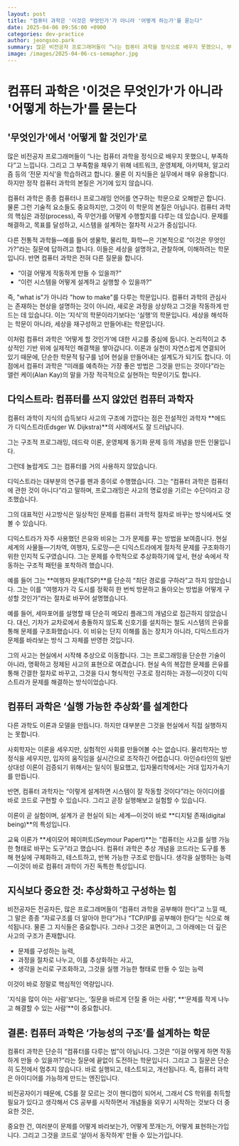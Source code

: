 ```yaml
---
layout: post
title: "컴퓨터 과학은 '이것은 무엇인가'가 아니라 '어떻게 하는가'를 묻는다"
date: 2025-04-06 09:56:00 +0900
categories: dev-practice
author: jeongsoo.park
summary: 많은 비전공자 프로그래머들이 “나는 컴퓨터 과학을 정식으로 배우지 못했으니, 부족하다”고 느낍니다. 그리고 그 부족함을 채우기 위해 네트워크, 운영체제, 아키텍처, 알고리즘 등의 ‘전문 지식’을 학습하려고 합니다. 물론 이 지식들은 실무에서 매우 유용합니다. 하지만 정작 컴퓨터 과학의 본질은 거기에 있지 않습니다.
image: /images/2025-04-06-cs-semaphor.jpg
---
```


# 컴퓨터 과학은 '이것은 무엇인가'가 아니라 '어떻게 하는가'를 묻는다


## '무엇인가'에서 '어떻게 할 것인가'로

많은 비전공자 프로그래머들이 “나는 컴퓨터 과학을 정식으로 배우지 못했으니, 부족하다”고 느낍니다. 그리고 그 부족함을 채우기 위해 네트워크, 운영체제, 아키텍처, 알고리즘 등의 ‘전문 지식’을 학습하려고 합니다. 물론 이 지식들은 실무에서 매우 유용합니다. 하지만 정작 컴퓨터 과학의 본질은 거기에 있지 않습니다.

컴퓨터 과학은 종종 컴퓨터나 프로그래밍 언어를 연구하는 학문으로 오해받곤 합니다. 물론 그런 기술적 요소들도 중요하지만, 그것이 이 학문의 본질은 아닙니다. 컴퓨터 과학의 핵심은 과정(process), 즉 무언가를 어떻게 수행할지를 다루는 데 있습니다. 문제를 해결하고, 목표를 달성하고, 시스템을 설계하는 절차적 사고가 중심입니다.

다른 전통적 과학들—예를 들어 생물학, 물리학, 화학—은 기본적으로 “이것은 무엇인가?”라는 질문에 답하려고 합니다. 이들은 세상을 설명하고, 관찰하며, 이해하려는 학문입니다. 반면 컴퓨터 과학은 전혀 다른 질문을 합니다.

* “이걸 어떻게 작동하게 만들 수 있을까?”
* “이런 시스템을 어떻게 설계하고 실행할 수 있을까?”

즉, "what is"가 아니라 "how to make"를 다루는 학문입니다. 컴퓨터 과학의 관심사는 존재하는 현상을 설명하는 것이 아니라, 새로운 과정을 상상하고 그것을 작동하게 만드는 데 있습니다. 이는 ‘지식’의 학문이라기보다는 ‘실행’의 학문입니다. 세상을 해석하는 학문이 아니라, 세상을 재구성하고 만들어내는 학문입니다.

이처럼 컴퓨터 과학은 ‘어떻게 할 것인가’에 대한 사고를 중심에 둡니다. 논리적이고 추상적인 기반 위에 실제적인 해결책을 쌓아갑니다. 이론과 실천이 자연스럽게 연결되어 있기 때문에, 단순한 학문적 탐구를 넘어 현실을 만들어내는 설계도가 되기도 합니다. 이 점에서 컴퓨터 과학은 “미래를 예측하는 가장 좋은 방법은 그것을 만드는 것이다”라는 앨런 케이(Alan Kay)의 말을 가장 적극적으로 실현하는 학문이기도 합니다.


## 다익스트라: 컴퓨터를 쓰지 않았던 컴퓨터 과학자

컴퓨터 과학이 지식의 습득보다 사고의 구조에 가깝다는 점은 전설적인 과학자 **에드가 디익스트라(Edsger W. Dijkstra)**의 사례에서도 잘 드러납니다.

그는 구조적 프로그래밍, 데드락 이론, 운영체제 동기화 문제 등의 개념을 만든 인물입니다.

그런데 놀랍게도 그는 컴퓨터를 거의 사용하지 않았습니다.

디익스트라는 대부분의 연구를 펜과 종이로 수행했습니다. 그는 “컴퓨터 과학은 컴퓨터에 관한 것이 아니다”라고 말하며, 프로그래밍은 사고의 명료성을 기르는 수단이라고 강조했습니다.

그의 대표적인 사고방식은 일상적인 문제를 컴퓨터 과학적 절차로 바꾸는 방식에서도 엿볼 수 있습니다.

디익스트라가 자주 사용했던 은유와 비유는 그가 문제를 푸는 방법을 보여줍니다. 현실 세계의 사물들—기차역, 여행자, 도로망—은 디익스트라에게 절차적 문제를 구조화하기 위한 인지적 도구였습니다. 그는 문제를 수학적으로 추상화하기에 앞서, 현상 속에서 작동하는 구조적 패턴을 포착하려 했습니다.

예를 들어 그는 **여행자 문제(TSP)**를 단순히 “최단 경로를 구하라”고 하지 않았습니다. 그는 이를 “여행자가 각 도시를 정확히 한 번씩 방문하고 돌아오는 방법을 어떻게 구성할 것인가”라는 절차로 바꾸어 설명했습니다.

예를 들어, 세마포어를 설명할 때 단순히 메모리 플래그의 개념으로 접근하지 않았습니다. 대신, 기차가 교차로에서 충돌하지 않도록 신호기를 설치하는 철도 시스템의 은유를 통해 문제를 구조화했습니다. 이 비유는 단지 이해를 돕는 장치가 아니라, 디익스트라가 문제를 바라보는 방식 그 자체를 반영한 것입니다.

그의 사고는 현실에서 시작해 추상으로 이동합니다. 그는 프로그래밍을 단순한 기술이 아니라, 명확하고 정제된 사고의 표현으로 여겼습니다. 현실 속의 복잡한 문제를 은유를 통해 간결한 절차로 바꾸고, 그것을 다시 형식적인 구조로 정리하는 과정—이것이 디익스트라가 문제를 해결하는 방식이었습니다.


## 컴퓨터 과학은 ‘실행 가능한 추상화’를 설계한다

다른 과학도 이론과 모델을 만듭니다. 하지만 대부분은 그것을 현실에서 직접 실행하지는 못합니다.

사회학자는 이론을 세우지만, 실험적인 사회를 만들어볼 수는 없습니다.
물리학자는 방정식을 세우지만, 입자의 움직임을 실시간으로 조작하긴 어렵습니다. 아인슈타인의 일반상대성 이론이 검증되기 위해서는 일식이 필요했고, 입자물리학에서는 거대 입자가속기를 만듭니다.

반면, 컴퓨터 과학자는 “이렇게 설계하면 시스템이 잘 작동할 것이다”라는 아이디어를 바로 코드로 구현할 수 있습니다. 그리고 곧장 실행해보고 실험할 수 있습니다.

이론이 곧 실험이며, 설계가 곧 현실이 되는 세계—이것이 바로 **디지털 존재(digital being)**의 특성입니다.

교육 이론가 **세이모어 페이퍼트(Seymour Papert)**는 “컴퓨터는 사고를 실행 가능한 형태로 바꾸는 도구”라고 했습니다. 컴퓨터 과학은 추상 개념을 코드라는 도구를 통해 현실에 구체화하고, 테스트하고, 반복 가능한 구조로 만듭니다. 생각을 실행하는 능력—이것이 바로 컴퓨터 과학이 가진 독특한 특성입니다.

## 지식보다 중요한 것: 추상화하고 구성하는 힘

비전공자든 전공자든, 많은 프로그래머들이 “컴퓨터 과학을 공부해야 한다”고 느낄 때, 그 말은 종종 “자료구조를 더 알아야 한다”거나 “TCP/IP를 공부해야 한다”는 식으로 해석됩니다. 물론 그 지식들은 중요합니다. 그러나 그것은 표면이고, 그 아래에는 더 깊은 사고의 구조가 존재합니다.

* 문제를 구성하는 능력,
* 과정을 절차로 나누고, 이를 추상화하는 사고,
* 생각을 논리로 구조화하고, 그것을 실행 가능한 형태로 만들 수 있는 능력

이것이 바로 정말로 핵심적인 역량입니다.

'지식을 많이 아는 사람'보다는, ‘질문을 바르게 던질 줄 아는 사람’, **‘문제를 작게 나누고 해결할 수 있는 사람’**이 중요합니다.


## 결론: 컴퓨터 과학은 ‘가능성의 구조’를 설계하는 학문

컴퓨터 과학은 단순히 “컴퓨터를 다루는 법”이 아닙니다.
그것은 “이걸 어떻게 하면 작동하게 만들 수 있을까?”라는 질문에 끝없이 도전하는 학문입니다.
그리고 그 질문은 단순히 도전에서 멈추지 않습니다. 바로 실행되고, 테스트되고, 개선됩니다.
즉, 컴퓨터 과학은 아이디어를 가능하게 만드는 엔진입니다.

비전공자이기 때문에, CS를 잘 모르는 것이 핸디캡이 되어서, 그래서 CS 학위를 취득할 필요가 있다고 생각해서 CS 공부를 시작하면서 개념들을 외우기 시작하는 것보다 더 중요한 것은,

중요한 건, 여러분이 문제를 어떻게 바라보는가, 어떻게 쪼개는가, 어떻게 표현하는가입니다.
그리고 그것을 코드로 ‘살아서 동작하게’ 만들 수 있는가입니다.

